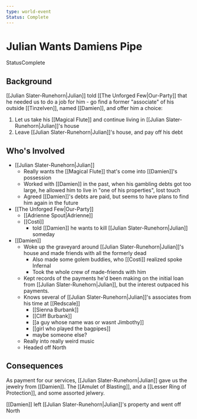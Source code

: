 ```yaml
---
type: world-event
Status: Complete
---
```


# Julian Wants Damiens Pipe
<span class="dataview inline-field"><span class="inline-field-key">Status</span><span class="inline-field-value">Complete</span></span>

## Background
[[Julian Slater-Runehorn|Julian]] told [[The Unforged Few|Our-Party]] that he needed us to do a job for him - go find a former "associate" of his outside [[Tinzelven]], named [[Damien]], and offer him a choice:

1) Let us take his [[Magical Flute]] and continue living in [[Julian Slater-Runehorn|Julian]]'s house 
2) Leave [[Julian Slater-Runehorn|Julian]]'s house, and pay off his debt

## Who's Involved
* [[Julian Slater-Runehorn|Julian]]
	* Really wants the [[Magical Flute]] that's come into [[Damien]]'s possession
	* Worked with [[Damien]] in the past, when his gambling debts got too large, he allowed him to live in "one of his properties", lost touch
	* Agreed [[Damien]]'s debts are paid, but seems to have plans to find him again in the future
* [[The Unforged Few|Our-Party]]
	* [[Adrienne Spout|Adrienne]]
	* [[Costi]]
		* told [[Damien]] he wants to kill [[Julian Slater-Runehorn|Julian]] someday
* [[Damien]]
	* Woke up the graveyard around [[Julian Slater-Runehorn|Julian]]'s house and made friends with all the formerly dead
		* Also made some golem buddies, who [[Costi]] realized spoke Infernal
		* Took the whole crew of made-friends with him
	* Kept records of the payments he'd been making on the initial loan from [[Julian Slater-Runehorn|Julian]], but the interest outpaced his payments.
	* Knows several of [[Julian Slater-Runehorn|Julian]]'s associates from his time at [[Redscale]]
		* [[Sienna Burbank]]
		* [[Cliff Burbank]]
		*  [[a guy whose name was or wasnt Jimbothy]]
		* [[girl who played the bagpipes]]
		* maybe someone else? 
	* Really into really weird music
	* Headed off North

## Consequences

As payment  for our services, [[Julian Slater-Runehorn|Julian]] gave us the jewelry from [[Damien]]. The [[Amulet of Blasting]], and a [[Lesser Ring of Protection]], and some assorted jelwery.

[[Damien]] left [[Julian Slater-Runehorn|Julian]]'s property and went off North
